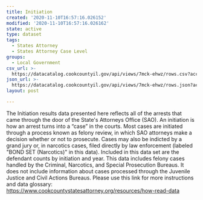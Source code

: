 ```yaml
---
title: Initiation
created: '2020-11-10T16:57:16.026152'
modified: '2020-11-10T16:57:16.026162'
state: active
type: dataset
tags:
  - States Attorney
  - States Attorney Case Level
groups:
  - Local Government
csv_url: >-
  https://datacatalog.cookcountyil.gov/api/views/7mck-ehwz/rows.csv?accessType=DOWNLOAD
json_url: >-
  https://datacatalog.cookcountyil.gov/api/views/7mck-ehwz/rows.json?accessType=DOWNLOAD
layout: post

---
```

The Initiation results data presented here reflects all of the arrests that came through the door of the State's Attorneys Office (SAO). An initiation is how an arrest turns into a “case” in the courts. Most cases are initiated through a process known as felony review, in which SAO attorneys make a decision whether or not to prosecute. Cases may also be indicted by a grand jury or, in narcotics cases, filed directly by law enforcement (labeled "BOND SET (Narcotics)" in this data). Included in this data set are the defendant counts by initiation and year. This data includes felony cases handled by the Criminal, Narcotics, and Special Prosecution Bureaus. It does not include information about cases processed through the Juvenile Justice and Civil Actions Bureaus. 
Please use this link for more instructions and data glossary: 
https://www.cookcountystatesattorney.org/resources/how-read-data
